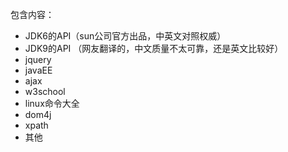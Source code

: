 包含内容：

- JDK6的API（sun公司官方出品，中英文对照权威）
- JDK9的API （网友翻译的，中文质量不太可靠，还是英文比较好）
- jquery
- javaEE
- ajax
- w3school
- linux命令大全
- dom4j
- xpath
- 其他
